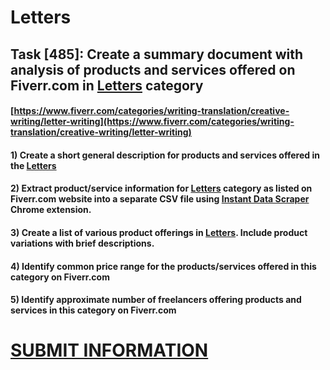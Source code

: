 # Letters
## Task [485]: Create a summary document with analysis of products and services offered on Fiverr.com in [Letters](https://www.fiverr.com/categories/writing-translation/creative-writing/letter-writing) category
#### [https://www.fiverr.com/categories/writing-translation/creative-writing/letter-writing](https://www.fiverr.com/categories/writing-translation/creative-writing/letter-writing)
#### 1) Create a short general description for products and services offered in the [Letters](https://www.fiverr.com/categories/writing-translation/creative-writing/letter-writing)
#### 2) Extract product/service information for [Letters](https://www.fiverr.com/categories/writing-translation/creative-writing/letter-writing) category as listed on Fiverr.com website into a separate CSV file using [Instant Data Scraper](https://chrome.google.com/webstore/detail/instant-data-scraper/ofaokhiedipichpaobibbnahnkdoiiah) Chrome extension.
#### 3) Create a list of various product offerings in [Letters](https://www.fiverr.com/categories/writing-translation/creative-writing/letter-writing). Include product variations with brief descriptions.
#### 4) Identify common price range for the products/services offered in this category on Fiverr.com
#### 5) Identify approximate number of freelancers offering products and services in this category on Fiverr.com

# [SUBMIT INFORMATION](https://forms.office.com/r/8AEKjkLxKG)

